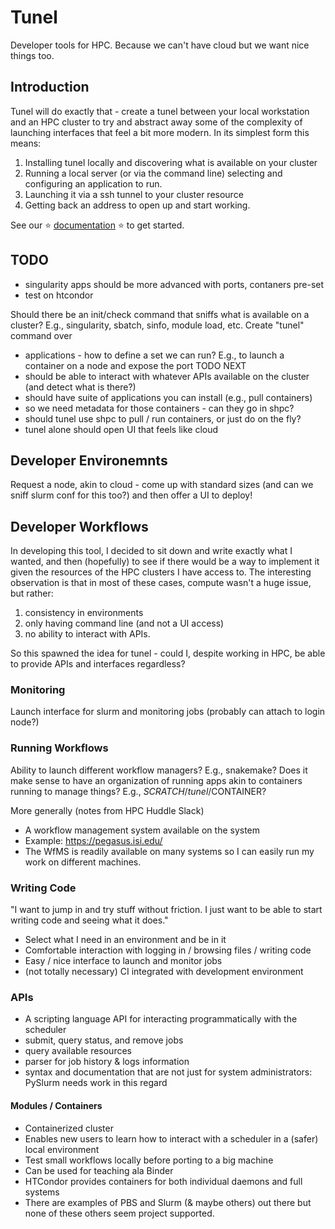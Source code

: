 # Tunel

Developer tools for HPC. Because we can't have cloud but we want nice things too.

## Introduction

Tunel will do exactly that - create a tunel between your local workstation and an HPC cluster
to try and abstract away some of the complexity of launching interfaces that feel a bit more modern.
In its simplest form this means:

 1. Installing tunel locally and discovering what is available on your cluster
 2. Running a local server (or via the command line) selecting and configuring an application to run.
 3. Launching it via a ssh tunnel to your cluster resource
 4. Getting back an address to open up and start working.

See our ⭐️ [documentation](https://vsoch.github.io/tunel) ⭐️ to get started. 

## TODO

 - singularity apps should be more advanced with ports, contaners pre-set
 - test on htcondor
 
Should there be an init/check command that sniffs what is available on a cluster? E.g., singularity, sbatch, sinfo, module load, etc.
Create "tunel" command over

- applications - how to define a set we can run? E.g., to launch a container on a node and expose the port TODO NEXT
- should be able to interact with whatever APIs available on the cluster (and detect what is there?)
- should have suite of applications you can install (e.g., pull containers)
- so we need metadata for those containers - can they go in shpc?
- should tunel use shpc to pull / run containers, or just do on the fly?
- tunel alone should open UI that feels like cloud

## Developer Environemnts

Request a node, akin to cloud - come up with standard sizes (and can we sniff slurm conf for this too?) and then
offer a UI to deploy!

## Developer Workflows

In developing this tool, I decided to sit down and write exactly what I wanted, and then (hopefully) to see if there would
be a way to implement it given the resources of the HPC clusters I have access to. The interesting observation is that in most of these
cases, compute wasn't a huge issue, but rather:

1. consistency in environments
2. only having command line (and not a UI access)
3. no ability to interact with APIs.

So this spawned the idea for tunel - could I, despite working in HPC, be able to provide APIs and interfaces regardless?

### Monitoring

Launch interface for slurm and monitoring jobs (probably can attach to login node?)

### Running Workflows

Ability to launch different workflow managers? E.g., snakemake? Does it make sense to have an organization of running apps 
akin to containers running to manage things? E.g., $SCRATCH/tunel/$CONTAINER?

More generally (notes from HPC Huddle Slack)

- A workflow management system available on the system
- Example: https://pegasus.isi.edu/
- The WfMS is readily available on many systems so I can easily run my work on different machines.

### Writing Code

"I want to jump in and try stuff without friction. I just want to be able to start writing code and seeing what it does."

- Select what I need in an environment and be in it
- Comfortable interaction with logging in / browsing files / writing code
- Easy / nice interface to launch and monitor jobs
- (not totally necessary) CI integrated with development environment

### APIs

- A scripting language API for interacting programmatically with the scheduler
 - submit, query status, and remove jobs
 - query available resources
 - parser for job history & logs information
 - syntax and documentation that are not just for system administrators: PySlurm needs work in this regard

#### Modules / Containers

- Containerized cluster
 - Enables new users to learn how to interact with a scheduler in a (safer) local environment
 - Test small workflows locally before porting to a big machine
 - Can be used for teaching ala Binder
 - HTCondor provides containers for both individual daemons and full systems
 - There are examples of PBS and Slurm (& maybe others) out there but none of these others seem project supported.
